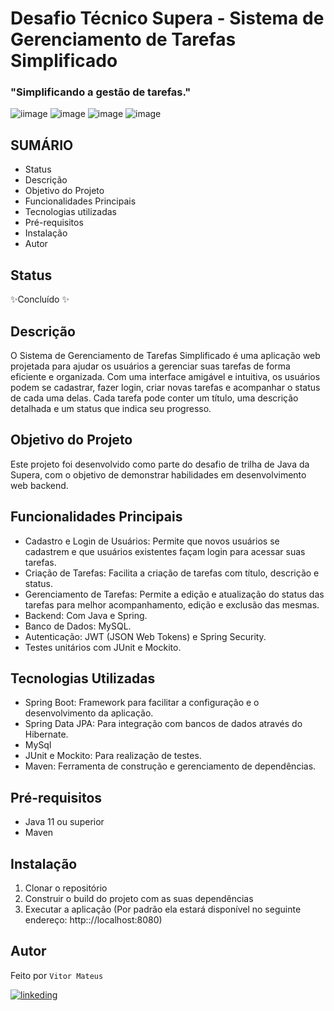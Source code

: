 # Desafio Técnico Supera - Sistema de Gerenciamento de Tarefas Simplificado

### "Simplificando a gestão de tarefas."

![iimage](https://img.shields.io/badge/Spring-6DB33F?style=for-the-badge&logo=spring&logoColor=white) ![image](https://img.shields.io/badge/Spring_Security-6DB33F?style=for-the-badge&logo=Spring-Security&logoColor=white) ![image](	https://img.shields.io/badge/MySQL-005C84?style=for-the-badge&logo=mysql&logoColor=white) ![image](https://img.shields.io/badge/JWT-000000?style=for-the-badge&logo=JSON%20web%20tokens&logoColor=white)

## SUMÁRIO

- Status
- Descrição
- Objetivo do Projeto
- Funcionalidades Principais
- Tecnologias utilizadas
- Pré-requisitos
- Instalação
- Autor

## Status

✨Concluído ✨

## Descrição

O Sistema de Gerenciamento de Tarefas Simplificado é uma aplicação web projetada para ajudar os usuários a gerenciar suas tarefas de forma eficiente e organizada. Com uma interface amigável e intuitiva, os usuários podem se cadastrar, fazer login, criar novas tarefas e acompanhar o status de cada uma delas. Cada tarefa pode conter um título, uma descrição detalhada e um status que indica seu progresso.

## Objetivo do Projeto

Este projeto foi desenvolvido como parte do desafio de trilha de Java da Supera, com o objetivo de demonstrar habilidades em desenvolvimento web backend.

## Funcionalidades Principais

- Cadastro e Login de Usuários: Permite que novos usuários se cadastrem e que usuários existentes façam login para acessar suas tarefas.
- Criação de Tarefas: Facilita a criação de tarefas com título, descrição e status.
- Gerenciamento de Tarefas: Permite a edição e atualização do status das tarefas para melhor acompanhamento, edição e exclusão das mesmas.
- Backend: Com Java e Spring.
- Banco de Dados: MySQL.
- Autenticação: JWT (JSON Web Tokens) e Spring Security.
- Testes unitários com JUnit e Mockito.

## Tecnologias Utilizadas
- Spring Boot: Framework para facilitar a configuração e o desenvolvimento da aplicação.
- Spring Data JPA: Para integração com bancos de dados através do Hibernate.
- MySql
- JUnit e Mockito: Para realização de testes.
- Maven: Ferramenta de construção e gerenciamento de dependências.

## Pré-requisitos
- Java 11 ou superior
- Maven

## Instalação

1. Clonar o repositório
2. Construir o build do projeto com as suas dependências
3. Executar a aplicação (Por padrão ela estará disponível no seguinte endereço: http:\://localhost:8080)

## Autor

Feito por `Vitor Mateus`

[![linkeding](https://img.shields.io/badge/LinkedIn-0077B5?style=for-the-badge&logo=linkedin&logoColor=white)](https://www.linkedin.com/in/vitor-mateus-2a42461a2/)
